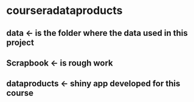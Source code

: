 # courseradataproducts 

## data <- is the folder where the data used in this project 

## Scrapbook <- is rough work 

## dataproducts <- shiny app developed for this course

